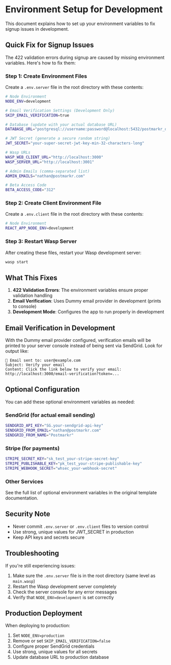 # Environment Setup for Development

This document explains how to set up your environment variables to fix signup issues in development.

## Quick Fix for Signup Issues

The 422 validation errors during signup are caused by missing environment variables. Here's how to fix them:

### Step 1: Create Environment Files

Create a `.env.server` file in the root directory with these contents:

```bash
# Node Environment
NODE_ENV=development

# Email Verification Settings (Development Only)
SKIP_EMAIL_VERIFICATION=true

# Database (update with your actual database URL)
DATABASE_URL="postgresql://username:password@localhost:5432/postmarkr_dev"

# JWT Secret (generate a secure random string)
JWT_SECRET="your-super-secret-jwt-key-min-32-characters-long"

# Wasp URLs
WASP_WEB_CLIENT_URL="http://localhost:3000"
WASP_SERVER_URL="http://localhost:3001"

# Admin Emails (comma-separated list)
ADMIN_EMAILS="nathan@postmarkr.com"

# Beta Access Code
BETA_ACCESS_CODE="312"
```

### Step 2: Create Client Environment File

Create a `.env.client` file in the root directory with these contents:

```bash
# Node Environment
REACT_APP_NODE_ENV=development
```

### Step 3: Restart Wasp Server

After creating these files, restart your Wasp development server:

```bash
wasp start
```

## What This Fixes

1. **422 Validation Errors**: The environment variables ensure proper validation handling
2. **Email Verification**: Uses Dummy email provider in development (prints to console)
3. **Development Mode**: Configures the app to run properly in development

## Email Verification in Development

With the Dummy email provider configured, verification emails will be printed to your server console instead of being sent via SendGrid. Look for output like:

```
📧 Email sent to: user@example.com
Subject: Verify your email
Content: Click the link below to verify your email: http://localhost:3000/email-verification?token=...
```

## Optional Configuration

You can add these optional environment variables as needed:

### SendGrid (for actual email sending)
```bash
SENDGRID_API_KEY="SG.your-sendgrid-api-key"
SENDGRID_FROM_EMAIL="nathan@postmarkr.com"
SENDGRID_FROM_NAME="Postmarkr"
```

### Stripe (for payments)
```bash
STRIPE_SECRET_KEY="sk_test_your-stripe-secret-key"
STRIPE_PUBLISHABLE_KEY="pk_test_your-stripe-publishable-key"
STRIPE_WEBHOOK_SECRET="whsec_your-webhook-secret"
```

### Other Services
See the full list of optional environment variables in the original template documentation.

## Security Note

- Never commit `.env.server` or `.env.client` files to version control
- Use strong, unique values for JWT_SECRET in production
- Keep API keys and secrets secure

## Troubleshooting

If you're still experiencing issues:

1. Make sure the `.env.server` file is in the root directory (same level as `main.wasp`)
2. Restart the Wasp development server completely
3. Check the server console for any error messages
4. Verify that `NODE_ENV=development` is set correctly

## Production Deployment

When deploying to production:

1. Set `NODE_ENV=production`
2. Remove or set `SKIP_EMAIL_VERIFICATION=false`
3. Configure proper SendGrid credentials
4. Use strong, unique values for all secrets
5. Update database URL to production database
